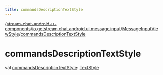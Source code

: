 ```yaml
---
title: commandsDescriptionTextStyle
---
```

/[stream-chat-android-ui-components](../../index.md)/[io.getstream.chat.android.ui.message.input](../index.md)/[MessageInputViewStyle](index.md)/[commandsDescriptionTextStyle](commandsDescriptionTextStyle.md)  
  
  
  
# commandsDescriptionTextStyle  
val [commandsDescriptionTextStyle](commandsDescriptionTextStyle.md): [TextStyle](../../io.getstream.chat.android.ui.common.style/TextStyle/index.md)
